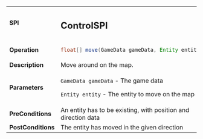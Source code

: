 
<table>
<tbody>
<tr>
<td><strong>SPI</strong></td>
<td><h2>ControlSPI</h2></td>
</tr>
<tr>
<td><Strong>Operation</strong></td>
    <td>

```java
float[] move(GameData gameData, Entity entity)
```
</td>
</tr>
<tr>
<td><Strong>Description</strong></td>
<td>Move around on the map.</td>
</tr>
<tr>
<td><Strong>Parameters</strong></td>
<td>

`GameData gameData` - The game data

`Entity entity` - The entity to move on the map</td>
</tr>
<tr>
<td><Strong>PreConditions</strong></td>
<td>An entity has to be existing, with position and direction data
</td>
</tr>
<tr>
<td><Strong>PostConditions</strong></td>
<td>The entity has moved in the given direction
</td>
</tr>
</tbody>
</table>




